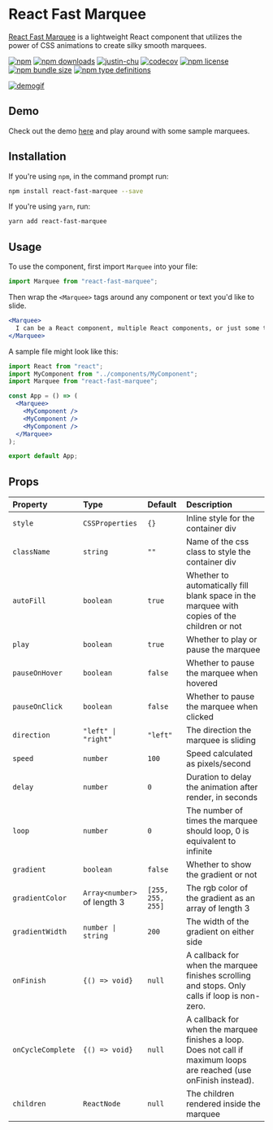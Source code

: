 # React Fast Marquee

[React Fast Marquee](https://www.react-fast-marquee.com) is a lightweight React component that utilizes the power of CSS animations to create silky smooth marquees.

[![npm](https://img.shields.io/npm/v/react-fast-marquee.svg)](https://www.npmjs.com/package/react-fast-marquee)
[![npm downloads](https://img.shields.io/npm/dt/react-fast-marquee.svg)](https://www.npmjs.com/package/react-fast-marquee)
[![justin-chu](https://circleci.com/gh/justin-chu/react-fast-marquee.svg?style=svg)](https://circleci.com/gh/justin-chu/react-fast-marquee)
[![codecov](https://codecov.io/gh/justin-chu/react-fast-marquee/branch/master/graph/badge.svg?token=52Q4YZYFME)](https://codecov.io/gh/justin-chu/react-fast-marquee)
[![npm license](https://img.shields.io/npm/l/react-fast-marquee.svg)](https://www.npmjs.com/package/react-fast-marquee)
[![npm bundle size](https://img.shields.io/bundlephobia/min/react-fast-marquee.svg)](https://bundlephobia.com/result?p=react-fast-marquee)
[![npm type definitions](https://img.shields.io/npm/types/react-fast-marquee.svg)](https://www.npmjs.com/package/react-fast-marquee)

[![demogif][2]][1]

[1]: https://www.react-fast-marquee.com
[2]: https://media.giphy.com/media/6ritiN2cpvpsyz4fo6/giphy.gif "demo gif"

## Demo

Check out the demo [here](https://www.react-fast-marquee.com) and play around with some sample marquees.

## Installation

If you're using `npm`, in the command prompt run:

```sh
npm install react-fast-marquee --save
```

If you're using `yarn`, run:

```sh
yarn add react-fast-marquee
```

## Usage

To use the component, first import `Marquee` into your file:

```jsx
import Marquee from "react-fast-marquee";
```

Then wrap the `<Marquee>` tags around any component or text you'd like to slide.

```jsx
<Marquee>
  I can be a React component, multiple React components, or just some text.
</Marquee>
```

A sample file might look like this:

```jsx
import React from "react";
import MyComponent from "../components/MyComponent";
import Marquee from "react-fast-marquee";

const App = () => (
  <Marquee>
    <MyComponent />
    <MyComponent />
    <MyComponent />
  </Marquee>
);

export default App;
```

## Props

| Property          | Type                        | Default           | Description                                                                                                         |
| :---------------- | :-------------------------- | :---------------- | :------------------------------------------------------------------------------------------------------------------ |
| `style`           | `CSSProperties`                    | `{}`              | Inline style for the container div                                                                                  |
| `className`       | `string`                    | `""`              | Name of the css class to style the container div                                                                    |
| `autoFill`        | `boolean`                   | `true`           | Whether to automatically fill blank space in the marquee with copies of the children or not                                                                           |
| `play`            | `boolean`                   | `true`            | Whether to play or pause the marquee                                                                                |
| `pauseOnHover`    | `boolean`                   | `false`           | Whether to pause the marquee when hovered                                                                           |
| `pauseOnClick`    | `boolean`                   | `false`           | Whether to pause the marquee when clicked                                                                           |
|  `direction`       | `"left" \| "right"`       | `"left"`          | The direction the marquee is sliding                                                                                |
| `speed`           | `number`                    | `100`              | Speed calculated as pixels/second                                                                                   |
| `delay`           | `number`                    | `0`               | Duration to delay the animation after render, in seconds                                                            |
| `loop`            | `number`                    | `0`               | The number of times the marquee should loop, 0 is equivalent to infinite                                            |
| `gradient`        | `boolean`                   | `false`            | Whether to show the gradient or not                                                                                 |
| `gradientColor`   | `Array<number>` of length 3 | `[255, 255, 255]` | The rgb color of the gradient as an array of length 3                                                               |
| `gradientWidth`   | `number \| string`        | `200`             | The width of the gradient on either side                                                                            |
| `onFinish`        | `{() => void}`                  | `null`            | A callback for when the marquee finishes scrolling and stops. Only calls if loop is non-zero.                       |
| `onCycleComplete` | `{() => void}`                  | `null`            | A callback for when the marquee finishes a loop. Does not call if maximum loops are reached (use onFinish instead). |
| `children`        | `ReactNode`                 | `null`            | The children rendered inside the marquee                                                                            |
